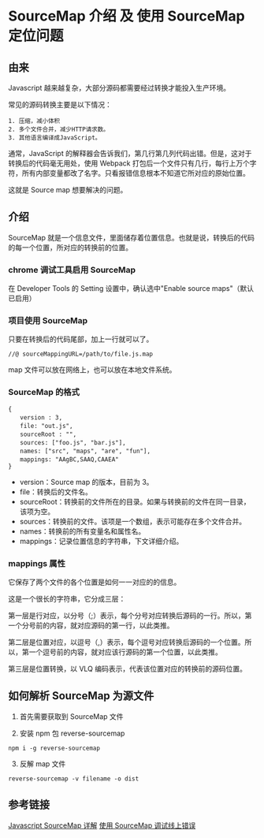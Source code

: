 # SourceMap 介绍 及 使用 SourceMap 定位问题

## 由来

Javascript 越来越复杂，大部分源码都需要经过转换才能投入生产环境。

常见的源码转换主要是以下情况：

    1. 压缩，减小体积
    2. 多个文件合并，减少HTTP请求数。
    3. 其他语言编译成JavaScript。

通常，JavaScript 的解释器会告诉我们，第几行第几列代码出错。但是，这对于转换后的代码毫无用处，使用 Webpack 打包后一个文件只有几行，每行上万个字符，所有内部变量都改了名字。只看报错信息根本不知道它所对应的原始位置。

这就是 Source map 想要解决的问题。

## 介绍

SourceMap 就是一个信息文件，里面储存着位置信息。也就是说，转换后的代码的每一个位置，所对应的转换前的位置。

### chrome 调试工具启用 SourceMap

在 Developer Tools 的 Setting 设置中，确认选中"Enable source maps"（默认已启用）

### 项目使用 SourceMap

只要在转换后的代码尾部，加上一行就可以了。

```
//@ sourceMappingURL=/path/to/file.js.map
```

map 文件可以放在网络上，也可以放在本地文件系统。

### SourceMap 的格式

```
{
　　version : 3,
　　file: "out.js",
　　sourceRoot : "",
　　sources: ["foo.js", "bar.js"],
　　names: ["src", "maps", "are", "fun"],
　　mappings: "AAgBC,SAAQ,CAAEA"
}
```

- version：Source map 的版本，目前为 3。
- file：转换后的文件名。
- sourceRoot：转换前的文件所在的目录。如果与转换前的文件在同一目录，该项为空。
- sources：转换前的文件。该项是一个数组，表示可能存在多个文件合并。
- names：转换前的所有变量名和属性名。
- mappings：记录位置信息的字符串，下文详细介绍。

### mappings 属性

它保存了两个文件的各个位置是如何一一对应的的信息。

这是一个很长的字符串，它分成三层：

第一层是行对应，以分号（;）表示，每个分号对应转换后源码的一行。所以，第一个分号前的内容，就对应源码的第一行，以此类推。

第二层是位置对应，以逗号（,）表示，每个逗号对应转换后源码的一个位置。所以，第一个逗号前的内容，就对应该行源码的第一个位置，以此类推。

第三层是位置转换，以 VLQ 编码表示，代表该位置对应的转换前的源码位置。

## 如何解析 SourceMap 为源文件

1. 首先需要获取到 SourceMap 文件

2. 安装 npm 包 reverse-sourcemap

```
npm i -g reverse-sourcemap
```

3. 反解 map 文件

```
reverse-sourcemap -v filename -o dist
```

## 参考链接

[Javascript SourceMap 详解](http://www.ruanyifeng.com/blog/2013/01/javascript_source_map.html)
[使用 SourceMap 调试线上错误](https://yi-jy.com/2018/01/25/sourcemap-debug/)
